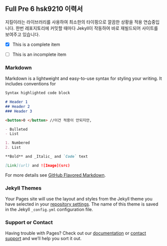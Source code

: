 ## Full Pre 6 hsk9210 이력서


지킬이라는 라이브러리를 사용하여 최소한의 타이핑으로 깔끔한 상황을 적용 연습중입니다.
한번 레포지토리에 커밋할 때마다 Jekyll이 작동하여 바로 재빌드되어 사이트를 보여주고 있습니다.


<!--
You can use the [editor on GitHub](https://github.com/hsk9210/hsk9210.github.io/edit/master/README.md) to maintain and preview the content for your website in Markdown files.
Whenever you commit to this repository, GitHub Pages will run [Jekyll](https://jekyllrb.com/) to rebuild the pages in your site, from the content in your Markdown files.
-->

- [x] This is a complete item
- [ ] This is an incomplete item


### Markdown

Markdown is a lightweight and easy-to-use syntax for styling your writing. It includes conventions for

```markdown
Syntax highlighted code block

# Header 1
## Header 2
### Header 3

<button>0 </button> //이건 적용이 안되지만,

- Bulleted
- List

1. Numbered
2. List

**Bold** and _Italic_ and `Code` text

[Link](url) and ![Image](src)
```

For more details see [GitHub Flavored Markdown](https://guides.github.com/features/mastering-markdown/).

### Jekyll Themes

Your Pages site will use the layout and styles from the Jekyll theme you have selected in your [repository settings](https://github.com/hsk9210/hsk9210.github.io/settings). The name of this theme is saved in the Jekyll `_config.yml` configuration file.

### Support or Contact

Having trouble with Pages? Check out our [documentation](https://help.github.com/categories/github-pages-basics/) or [contact support](https://github.com/contact) and we’ll help you sort it out.
